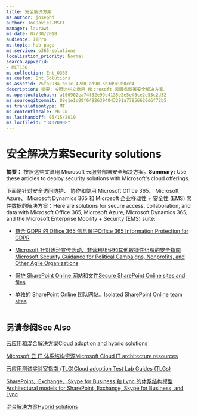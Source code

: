 ```yaml
---
title: 安全解决方案
ms.author: josephd
author: JoeDavies-MSFT
manager: laurawi
ms.date: 07/30/2018
audience: ITPro
ms.topic: hub-page
ms.service: o365-solutions
localization_priority: Normal
search.appverid:
- MET150
ms.collection: Ent_O365
ms.custom: Ent_Solutions
ms.assetid: 75fa293a-b51c-42d0-ad90-5b3d9c9b0cd4
description: 摘要：按照这些文章用 Microsoft 云服务部署安全解决方案。
ms.openlocfilehash: a160902ea74f32e99e4135e2e5ef8ce2e53c2d52
ms.sourcegitcommit: 08e1e1c09f64926394043291a77856620d6f72b5
ms.translationtype: MT
ms.contentlocale: zh-CN
ms.lasthandoff: 05/15/2019
ms.locfileid: "34070908"
---
```

# <a name="security-solutions"></a><span data-ttu-id="dbbfa-103">安全解决方案</span><span class="sxs-lookup"><span data-stu-id="dbbfa-103">Security solutions</span></span>

 <span data-ttu-id="dbbfa-104">**摘要：** 按照这些文章用 Microsoft 云服务部署安全解决方案。</span><span class="sxs-lookup"><span data-stu-id="dbbfa-104">**Summary:** Use these articles to deploy security solutions with Microsoft's cloud offerings.</span></span>
  
<span data-ttu-id="dbbfa-105">下面是针对安全访问防护、 协作和使用 Microsoft Office 365、 Microsoft Azure、 Microsoft Dynamics 365 和 Microsoft 企业移动性 + 安全性 (EMS) 套件数据的解决方案：</span><span class="sxs-lookup"><span data-stu-id="dbbfa-105">Here are solutions for secure access, collaboration, and data with Microsoft Office 365, Microsoft Azure, Microsoft Dynamics 365, and the Microsoft Enterprise Mobility + Security (EMS) suite:</span></span>

- [<span data-ttu-id="dbbfa-106">符合 GDPR 的 Office 365 信息保护</span><span class="sxs-lookup"><span data-stu-id="dbbfa-106">Office 365 Information Protection for GDPR</span></span>](office-365-information-protection-for-gdpr.md)
  
- [<span data-ttu-id="dbbfa-107">Microsoft 针对政治宣传活动、非营利组织和其他敏捷性组织的安全指南</span><span class="sxs-lookup"><span data-stu-id="dbbfa-107">Microsoft Security Guidance for Political Campaigns, Nonprofits, and Other Agile Organizations</span></span>](microsoft-security-guidance-for-political-campaigns-nonprofits-and-other-agile-o.md)
    
- [<span data-ttu-id="dbbfa-108">保护 SharePoint Online 网站和文件</span><span class="sxs-lookup"><span data-stu-id="dbbfa-108">Secure SharePoint Online sites and files</span></span>](secure-sharepoint-online-sites-and-files.md)
    
- <span data-ttu-id="dbbfa-109">[单独的 SharePoint Online 团队网站](isolated-sharepoint-online-team-sites.md)。</span><span class="sxs-lookup"><span data-stu-id="dbbfa-109">[Isolated SharePoint Online team sites](isolated-sharepoint-online-team-sites.md)</span></span>
<br/><br/>
    
## <a name="see-also"></a><span data-ttu-id="dbbfa-110">另请参阅</span><span class="sxs-lookup"><span data-stu-id="dbbfa-110">See Also</span></span>

[<span data-ttu-id="dbbfa-111">云应用和混合解决方案</span><span class="sxs-lookup"><span data-stu-id="dbbfa-111">Cloud adoption and hybrid solutions</span></span>](cloud-adoption-and-hybrid-solutions.md)
  
[<span data-ttu-id="dbbfa-112">Microsoft 云 IT 体系结构资源</span><span class="sxs-lookup"><span data-stu-id="dbbfa-112">Microsoft Cloud IT architecture resources</span></span>](microsoft-cloud-it-architecture-resources.md)
  
[<span data-ttu-id="dbbfa-113">云应用测试实验室指南 (TLG)</span><span class="sxs-lookup"><span data-stu-id="dbbfa-113">Cloud adoption Test Lab Guides (TLGs)</span></span>](cloud-adoption-test-lab-guides-tlgs.md)
  
[<span data-ttu-id="dbbfa-114">SharePoint、Exchange、Skype for Business 和 Lync 的体系结构模型</span><span class="sxs-lookup"><span data-stu-id="dbbfa-114">Architectural models for SharePoint, Exchange, Skype for Business, and Lync</span></span>](architectural-models-for-sharepoint-exchange-skype-for-business-and-lync.md)
  
[<span data-ttu-id="dbbfa-115">混合解决方案</span><span class="sxs-lookup"><span data-stu-id="dbbfa-115">Hybrid solutions</span></span>](hybrid-solutions.md)


